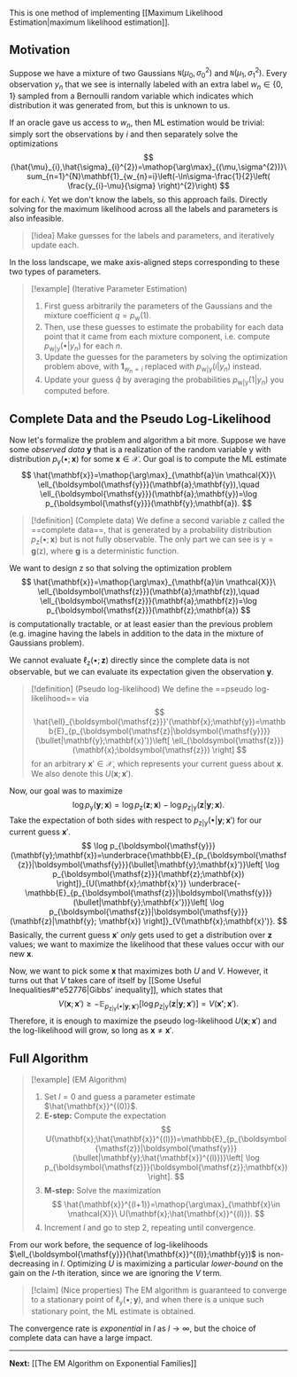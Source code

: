 This is one method of implementing [[Maximum Likelihood Estimation|maximum likelihood estimation]]. 

## Motivation

Suppose we have a mixture of two Gaussians $\mathtt{N}(\mu_{0},\sigma_{0}^{2})$ and $\mathtt{N}(\mu_{1},\sigma_{1}^{2})$. Every observation $y_{n}$ that we see is internally labeled with an extra label $w_{n}\in \{ 0,1 \}$ sampled from a Bernoulli random variable which indicates which distribution it was generated from, but this is unknown to us. 

If an oracle gave us access to $w_{n}$, then ML estimation would be trivial: simply sort the observations by $i$ and then separately solve the optimizations
$$
(\hat{\mu}_{i},\hat{\sigma}_{i}^{2})=\mathop{\arg\max}_{(\mu,\sigma^{2})}\sum_{n=1}^{N}\mathbf{1}_{w_{n}=i}\left(-\ln\sigma-\frac{1}{2}\left( \frac{y_{i}-\mu}{\sigma} \right)^{2}\right)
$$
for each $i$. Yet we don't know the labels, so this approach fails. Directly solving for the maximum likelihood across all the labels and parameters is also infeasible.

> [!idea]
> Make guesses for the labels and parameters, and iteratively update each.

In the loss landscape, we make axis-aligned steps corresponding to these two types of parameters.

> [!example] (Iterative Parameter Estimation)
> 1. First guess arbitrarily the parameters of the Gaussians and the mixture coefficient $q=p_{\mathsf{w}}(1)$.
> 2. Then, use these guesses to estimate the probability for each data point that it came from each mixture component, i.e. compute $p_{\mathsf{w}|\mathsf{y}}(\bullet|y_{n})$ for each $n$.
> 3. Update the guesses for the parameters by solving the optimization problem above, with $\mathbf{1}_{w_{n}=i}$ replaced with $p_{\mathsf{w}|\mathsf{y}}(i|y_{n})$ instead.
> 4. Update your guess $\hat{q}$ by averaging the probabilities $p_{\mathsf{w}|\mathsf{y}}(1|y_{n})$ you computed before.

## Complete Data and the Pseudo Log-Likelihood

Now let's formalize the problem and algorithm a bit more. Suppose we have some *observed data* $\mathbf{y}$ that is a realization of the random variable $\boldsymbol{\mathsf{y}}$ with distribution $p_{\boldsymbol{\mathsf{y}}}(\bullet;\mathbf{x})$ for some $\mathbf{x} \in \mathcal{X}$. Our goal is to compute the ML estimate
$$
\hat{\mathbf{x}}=\mathop{\arg\max}_{\mathbf{a}\in \mathcal{X}}\ \ell_{\boldsymbol{\mathsf{y}}}(\mathbf{a};\mathbf{y}),\quad \ell_{\boldsymbol{\mathsf{y}}}(\mathbf{a};\mathbf{y})=\log p_{\boldsymbol{\mathsf{y}}}(\mathbf{y};\mathbf{a}).
$$

> [!definition] (Complete data)
> We define a second variable $\boldsymbol{\mathsf{z}}$ called the ==complete data==, that is generated by a probability distribution $p_{\boldsymbol{\mathsf{z}}}(\bullet;\mathbf{x})$ but is not fully observable. The only part we can see is $\boldsymbol{\mathsf{y}}=\mathbf{g}(\boldsymbol{\mathsf{z}})$, where $\mathbf{g}$ is a deterministic function. 

We want to design $\boldsymbol{\mathsf{z}}$ so that solving the optimization problem
$$
\hat{\mathbf{x}}=\mathop{\arg\max}_{\mathbf{a}\in \mathcal{X}}\ \ell_{\boldsymbol{\mathsf{z}}}(\mathbf{a};\mathbf{z}),\quad \ell_{\boldsymbol{\mathsf{z}}}(\mathbf{a};\mathbf{z})=\log p_{\boldsymbol{\mathsf{z}}}(\mathbf{z};\mathbf{a})
$$
is computationally tractable, or at least easier than the previous problem (e.g. imagine having the labels in addition to the data in the mixture of Gaussians problem).

We cannot evaluate $\ell_{\boldsymbol{\mathsf{z}}}(\bullet;\mathbf{z})$ directly since the complete data is not observable, but we can evaluate its expectation given the observation $\mathbf{y}$.

> [!definition] (Pseudo log-likelihood)
> We define the ==pseudo log-likelihood== via
> $$
> 	\hat{\ell}_{\boldsymbol{\mathsf{z}}}'(\mathbf{x};\mathbf{y})=\mathbb{E}_{p_{\boldsymbol{\mathsf{z}|\boldsymbol{\mathsf{y}}}}(\bullet|\mathbf{y};\mathbf{x}')}\left[ \ell_{\boldsymbol{\mathsf{z}}}(\mathbf{x};\boldsymbol{\mathsf{z}}) \right]
> $$
> for an arbitrary $\mathbf{x}'\in \mathcal{X}$, which represents your current guess about $\mathbf{x}$. We also denote this $U(\mathbf{x};\mathbf{x}')$.

Now, our goal was to maximize
$$
\log p_{\boldsymbol{\mathsf{y}}}(\mathbf{y};\mathbf{x})=\log p_{\boldsymbol{\mathsf{z}}}(\mathbf{z};\mathbf{x})-\log p_{\boldsymbol{\mathsf{z}}|\boldsymbol{\mathsf{y}}}(\mathbf{z}|\mathbf{y};\mathbf{x}).
$$
Take the expectation of both sides with respect to $p_{\boldsymbol{\mathsf{z}}|\boldsymbol{\mathsf{y}}}(\bullet|\mathbf{y};\mathbf{x}')$ for our current guess $\mathbf{x}'$. 
$$
\log p_{\boldsymbol{\mathsf{y}}}(\mathbf{y};\mathbf{x})=\underbrace{\mathbb{E}_{p_{\boldsymbol{\mathsf{z}}|\boldsymbol{\mathsf{y}}}(\bullet|\mathbf{y};\mathbf{x}')}\left[ \log p_{\boldsymbol{\mathsf{z}}}(\mathbf{z};\mathbf{x}) \right]}_{U(\mathbf{x};\mathbf{x}')} \underbrace{- \mathbb{E}_{p_{\boldsymbol{\mathsf{z}}|\boldsymbol{\mathsf{y}}}(\bullet|\mathbf{y};\mathbf{x'})}\left[ \log p_{\boldsymbol{\mathsf{z}}|\boldsymbol{\mathsf{y}}}(\mathbf{z}|\mathbf{y}; \mathbf{x}) \right]}_{V(\mathbf{x};\mathbf{x}')}.
$$
Basically, the current guess $\mathbf{x}'$ *only* gets used to get a distribution over $\mathbf{z}$ values; we want to maximize the likelihood that these values occur with our new $\mathbf{x}$.

Now, we want to pick some $\mathbf{x}$ that maximizes both $U$ and $V$. However, it turns out that $V$ takes care of itself by [[Some Useful Inequalities#^e52776|Gibbs' inequality]], which states that
$$
V(\mathbf{x};\mathbf{x}')\geq -\mathbb{E}_{p_{\boldsymbol{\mathsf{z}}|\boldsymbol{\mathsf{y}}}(\bullet|\mathbf{y};\mathbf{x}')}\left[ \log p_{\boldsymbol{\mathsf{z}}|\boldsymbol{\mathsf{y}}}(\mathbf{z}|\mathbf{y};\mathbf{x}') \right]=V(\mathbf{x'};\mathbf{x}').
$$
Therefore, it is enough to maximize the pseudo log-likelihood $U(\mathbf{x};\mathbf{x}')$ and the log-likelihood will grow, so long as $\mathbf{x}\neq \mathbf{x}'$.

## Full Algorithm

> [!example] (EM Algorithm)
> 1. Set $l=0$ and guess a parameter estimate $\hat{\mathbf{x}}^{(0)}$.
> 2. **E-step:** Compute the expectation
> $$
> U(\mathbf{x};\hat{\mathbf{x}}^{(l)})=\mathbb{E}_{p_{\boldsymbol{\mathsf{z}}|\boldsymbol{\mathsf{y}}}(\bullet|\mathbf{y};\hat{\mathbf{x}}^{(l)})}\left[ \log p_{\boldsymbol{\mathsf{z}}}(\boldsymbol{\mathsf{z}};\mathbf{x}) \right].
> $$
> 3. **M-step:** Solve the maximization
> $$
> \hat{\mathbf{x}}^{(l+1)}=\mathop{\arg\max}_{\mathbf{x}\in \mathcal{X}}\ U(\mathbf{x};\hat{\mathbf{x}}^{(l)}).
> $$
> 4. Increment $l$ and go to step 2, repeating until convergence.

From our work before, the sequence of log-likelihoods $\ell_{\boldsymbol{\mathsf{y}}}(\hat{\mathbf{x}}^{(l)};\mathbf{y})$ is non-decreasing in $l$. Optimizing $U$ is maximizing a particular *lower-bound* on the gain on the $l$-th iteration, since we are ignoring the $V$ term.

> [!claim] (Nice properties)
> The EM algorithm is guaranteed to converge to a stationary point of $\ell_{\boldsymbol{\mathsf{y}}}(\bullet;\mathbf{y})$, and when there is a unique such stationary point, the ML estimate is obtained.

The convergence rate is *exponential* in $l$ as $l\to \infty$, but the choice of complete data can have a large impact.

---

**Next:** [[The EM Algorithm on Exponential Families]]
